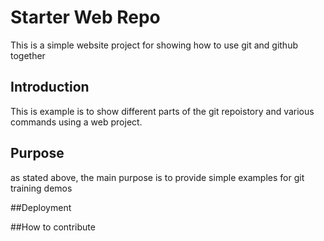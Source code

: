 # Starter Web Repo

This is a simple website project for showing how to use git and github together


## Introduction

This is example is to show different parts of the git repoistory and various commands using a web project.
## Purpose

as stated above, the main purpose is to provide simple examples for git training demos


##Deployment


##How to contribute

